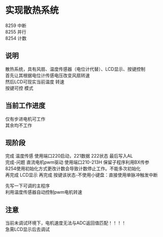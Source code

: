 # 实现散热系统
8259 中断  
8255 并行  
8254 计数  
## 说明
散热系统，具有风扇、温度传感器（电位计代替）、LCD显示、按键控制  
首先让其根据电位计传感电压改变风扇转速  
然后LCD可现实当前温度  转速  
按键可控 模式  

## 当前工作进度
仅有步进电机可工作  
其余均不工作  

## 现阶段  
完成  温度传感  使用端口220启动，221数据 222状态  最后写入AL  
完成-问题  直流电机pwm驱动  使用端口210-213H     保留子程序利用BX传参  
    8254使用初始化方式更改计数会导致计数停止工作。不能多次初始化  
再完成 LCD显示
再完成 按键该状态-不使用小键盘：直接使用单脉冲触发中断  

先写一下可调的主程序  
利用温度传感器自动控制pwm电机转速  


## 注意 
当前未调试环境下，电机速度无法与ADC返回值匹配！！！！  
急需LCD显示后去调试  
